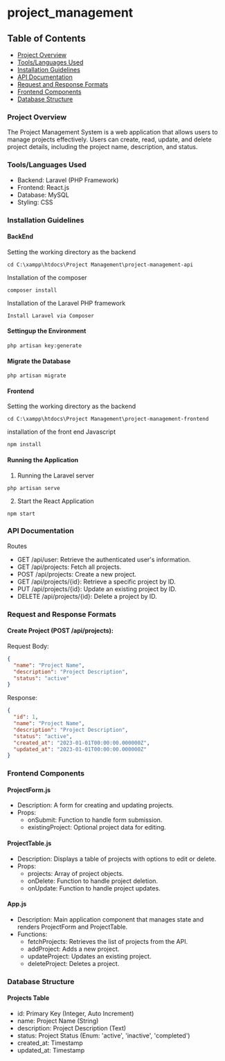 # project_management
## Table of Contents
- [Project Overview](#project-overview)
- [Tools/Languages Used](#toolslanguages-used)
- [Installation Guidelines](#installation-guidelines)
- [API Documentation](#api-documentation)
- [Request and Response Formats](#request-and-response-formats)
- [Frontend Components](#frontend-components)
- [Database Structure](#database-structure)

### Project Overview
The Project Management System is a web application that allows users to manage projects effectively. Users can create, read, update, and delete project details, including the project name, description, and status.

### Tools/Languages Used
- Backend: Laravel (PHP Framework)
- Frontend: React.js
- Database: MySQL
- Styling: CSS


### Installation Guidelines
#### BackEnd
Setting the working directory as the backend
```Terminal
cd C:\xampp\htdocs\Project Management\project-management-api
```

Installation of the composer
```
composer install
```

Installation of the Laravel PHP framework
```
Install Laravel via Composer
```

#### Settingup the Environment
```
php artisan key:generate
```


#### Migrate the Database
```
php artisan migrate
```


#### Frontend
Setting the working directory as the backend
```
cd C:\xampp\htdocs\Project Management\project-management-frontend
```

installation of the front end Javascript
```
npm install
```



#### Running the Application
1.	Running the Laravel server
```
php artisan serve
```

2.	Start the React Application
```
npm start
```


### API Documentation
Routes
- GET /api/user: Retrieve the authenticated user's information.
- GET /api/projects: Fetch all projects.
- POST /api/projects: Create a new project.
- GET /api/projects/{id}: Retrieve a specific project by ID.
- PUT /api/projects/{id}: Update an existing project by ID.
- DELETE /api/projects/{id}: Delete a project by ID.


### Request and Response Formats
#### Create Project (POST /api/projects):
Request Body:
```json
{
  "name": "Project Name",
  "description": "Project Description",
  "status": "active"
}
```

Response:
```json
{
  "id": 1,
  "name": "Project Name",
  "description": "Project Description",
  "status": "active",
  "created_at": "2023-01-01T00:00:00.000000Z",
  "updated_at": "2023-01-01T00:00:00.000000Z"
}
```


### Frontend Components
#### ProjectForm.js
- Description: A form for creating and updating projects.
- Props:
   - onSubmit: Function to handle form submission.
   - existingProject: Optional project data for editing.

#### ProjectTable.js
- Description: Displays a table of projects with options to edit or delete.
- Props:
   - projects: Array of project objects.
   - onDelete: Function to handle project deletion.
   - onUpdate: Function to handle project updates.

#### App.js
- Description: Main application component that manages state and renders ProjectForm and ProjectTable.
- Functions:
   - fetchProjects: Retrieves the list of projects from the API.
   - addProject: Adds a new project.
   - updateProject: Updates an existing project.
   - deleteProject: Deletes a project.


### Database Structure
#### Projects Table
- id: Primary Key (Integer, Auto Increment)
- name: Project Name (String)
- description: Project Description (Text)
- status: Project Status (Enum: 'active', 'inactive', 'completed')
- created_at: Timestamp
- updated_at: Timestamp
